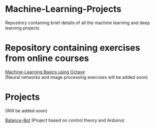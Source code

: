 # Machine-Learning-Projects
Repository containing brief details of all the machine learning and deep learning projects

# Repository containing exercises from online courses
[Machine-Learning Basics using Octave](https://github.com/RajShah-1/Machine-Learning) <br/>
(Neural networks and image processing exercises will be added soon)

# Projects
(Will be added soon)

[Balance-Bot](https://github.com/RajShah-1/Balance-Bot)  (Project based on control theory and Arduino) 
